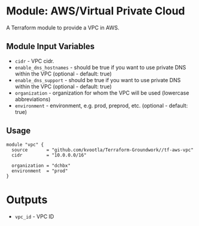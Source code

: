Module: AWS/Virtual Private Cloud
=================================

A Terraform module to provide a VPC in AWS.


Module Input Variables
----------------------

- `cidr` 		 - VPC cidr.
- `enable_dns_hostnames` - should be true if you want to use private DNS within the VPC (optional - default: true)
- `enable_dns_support`   - should be true if you want to use private DNS within the VPC (optional - default: true)
- `organization` 	 - organization for whom the VPC will be used (lowercase abbreviations)
- `environment` 	 - environment, e.g. prod, preprod, etc. (optional - default: true)

Usage
-----

```hcl
module "vpc" {
  source       = "github.com/kvootla/Terraform-Groundwork//tf-aws-vpc"
  cidr         = "10.0.0.0/16"
  
  organization = "dchbx"
  environment  = "prod"
}
```

Outputs
=======

 - `vpc_id` - VPC ID
